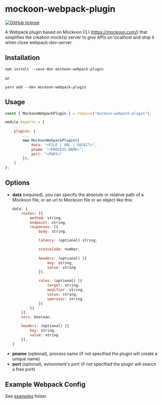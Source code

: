 # mockoon-webpack-plugin

[![GitHub license](https://img.shields.io/github/license/Naereen/StrapDown.js.svg)](https://github.com/Naereen/StrapDown.js/blob/master/LICENSE)

A Webpack plugin based on Mockoon CLI (https://mockoon.com/) that simplifies the creation mock(s) server to give APIs on localhost and stop it when close webpack-dev-server.

## Installation
```
npm install --save-dev mockoon-webpack-plugin
```
or
```
yarn add --dev mockoon-webpack-plugin
```

## Usage
```js
const { MockoonWebpackPlugin } = require("mockoon-webpack-plugin");

module.exports = {
    ...
    plugins: [
        ...
        new MockoonWebpackPlugin({
            data: "<FILE | URL | OBJECT>",
            pname: "<PROCESS NAME>",
            port: "<PORT>" 
        });
    ]
};
```

## Options

- **data** (required), you can specify the absolute or relative path of a Mockoon file, or an url to Mockoon file or an object like this:
    ```js
    data: {
        routes: [{
            method: string,
            endpoint: string,
            responses: [{
                body: string,

                latency: (optional) string,

                statusCode: number,
                
                headers: (optional) [{
                    key: string,
                    value: string
                }],

                rules: (optional) [{
                    target: string,
                    modifier: string,
                    value: string,
                    operator: string
                }]
            }]
        }],
        cors: boolean,

        headers: (optional) [{
            key: string,
            value: string
        }],
    }
    ```
- **pname** (optional), process name (if not specified the plugin will create a unique name)
- **port** (optional), evironment's port (if not specified the plugin will search a free port)

## Example Webpack Config
See [examples](./examples/) folder.